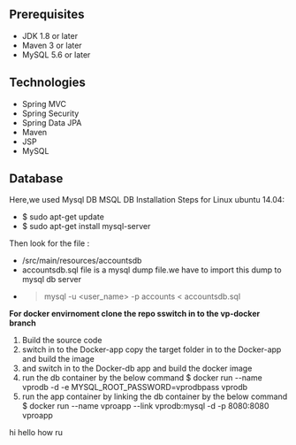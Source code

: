 ## Prerequisites
- JDK 1.8 or later
- Maven 3 or later
- MySQL 5.6 or later

## Technologies 
- Spring MVC
- Spring Security
- Spring Data JPA
- Maven
- JSP
- MySQL
## Database
Here,we used Mysql DB 
MSQL DB Installation Steps for Linux ubuntu 14.04:
- $ sudo apt-get update
- $ sudo apt-get install mysql-server

Then look for the file :
- /src/main/resources/accountsdb
- accountsdb.sql file is a mysql dump file.we have to import this dump to mysql db server
- > mysql -u <user_name> -p accounts < accountsdb.sql

**For docker envirnoment clone the repo sswitch in to the vp-docker branch**
1. Build the source code 
2. switch in to the Docker-app copy the target folder in to the Docker-app and build the image
3. and switch in to the Docker-db app and build the docker image 
4. run the db container by the below command
$ docker run --name vprodb -d -e MYSQL_ROOT_PASSWORD=vprodbpass vprodb
6. run the app container by linking the db container by the below command
$ docker run --name vproapp --link vprodb:mysql -d -p 8080:8080 vproapp


hi
hello
how ru 
